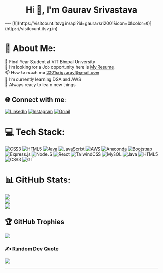 <h1 align="center">Hi 👋, I'm Gaurav Srivastava</h1>
---
[![](https://visitcount.itsvg.in/api?id=gauravsri2001&icon=0&color=0)](https://visitcount.itsvg.in)


# 💫 About Me:
🏫 Final Year Student at VIT Bhopal University<br>
🤝 I’m looking for a Job opportunity here is [My Resume](https://docs.google.com/document/d/1YZ4GN4Pz43BY-K4Og7YmOfLtzBjfUcoK/edit?usp=drive_link).<br>
📫 How to reach me 2001srigaurav@gmail.com<br>
🌱 I’m currently learning DSA and AWS<br>
📖 Always ready to learn new things


## 🌐 Connect with me:
[![LinkedIn](https://img.shields.io/badge/LinkedIn-%230077B5.svg?logo=linkedin&logoColor=white)](https://linkedin.com/in/gaurav-srivastava2001) 
[![Instagram](https://img.shields.io/badge/Instagram-%23E4405F.svg?logo=Instagram&logoColor=white)](https://instagram.com/_gauravsri_11) [![Gmail](https://img.shields.io/badge/gmail-%23EA4335.svg?style=plastic&logo=gmail&logoColor=white)](mailto:2001srigaurav@gmail.com) 

# 💻 Tech Stack:
![CSS3](https://img.shields.io/badge/css3-%231572B6.svg?style=for-the-badge&logo=css3&logoColor=white) ![HTML5](https://img.shields.io/badge/html5-%23E34F26.svg?style=for-the-badge&logo=html5&logoColor=white) ![Java](https://img.shields.io/badge/java-%23ED8B00.svg?style=for-the-badge&logo=openjdk&logoColor=white) ![JavaScript](https://img.shields.io/badge/javascript-%23323330.svg?style=for-the-badge&logo=javascript&logoColor=%23F7DF1E) ![AWS](https://img.shields.io/badge/AWS-%23FF9900.svg?style=for-the-badge&logo=amazon-aws&logoColor=white) ![Anaconda](https://img.shields.io/badge/Anaconda-%2344A833.svg?style=for-the-badge&logo=anaconda&logoColor=white) ![Bootstrap](https://img.shields.io/badge/bootstrap-%238511FA.svg?style=for-the-badge&logo=bootstrap&logoColor=white) ![Express.js](https://img.shields.io/badge/express.js-%23404d59.svg?style=for-the-badge&logo=express&logoColor=%2361DAFB) ![NodeJS](https://img.shields.io/badge/node.js-6DA55F?style=for-the-badge&logo=node.js&logoColor=white) ![React](https://img.shields.io/badge/react-%2320232a.svg?style=for-the-badge&logo=react&logoColor=%2361DAFB) ![TailwindCSS](https://img.shields.io/badge/tailwindcss-%2338B2AC.svg?style=for-the-badge&logo=tailwind-css&logoColor=white) ![MySQL](https://img.shields.io/badge/mysql-%2300000f.svg?style=for-the-badge&logo=mysql&logoColor=white) ![Java](https://img.shields.io/badge/java-%23ED8B00.svg?style=for-the-badge&logo=openjdk&logoColor=white) ![HTML5](https://img.shields.io/badge/html5-%23E34F26.svg?style=for-the-badge&logo=html5&logoColor=white) ![CSS3](https://img.shields.io/badge/css3-%231572B6.svg?style=for-the-badge&logo=css3&logoColor=white) ![GIT](https://img.shields.io/badge/Git-fc6d26?style=for-the-badge&logo=git&logoColor=white)
# 📊 GitHub Stats:
![](https://github-readme-stats.vercel.app/api?username=gauravsri2001&theme=dark&hide_border=false&include_all_commits=false&count_private=false)<br/>
![](https://github-readme-streak-stats.herokuapp.com/?user=gauravsri2001&theme=dark&hide_border=false)<br/>
![](https://github-readme-stats.vercel.app/api/top-langs/?username=gauravsri2001&theme=dark&hide_border=false&include_all_commits=false&count_private=false&layout=compact)

## 🏆 GitHub Trophies
![](https://github-profile-trophy.vercel.app/?username=gauravsri2001&theme=radical&no-frame=false&no-bg=true&margin-w=4)

### ✍️ Random Dev Quote
![](https://quotes-github-readme.vercel.app/api?type=horizontal&theme=radical)

---


